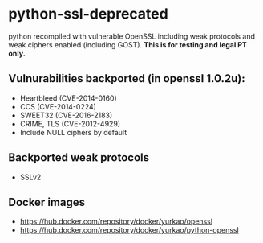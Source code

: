 # python-ssl-deprecated
python recompiled with vulnerable OpenSSL including weak protocols and weak ciphers enabled (including GOST).
**This is for testing and legal PT only.**

## Vulnurabilities backported (in openssl 1.0.2u):
* Heartbleed (CVE-2014-0160)
* CCS (CVE-2014-0224)
* SWEET32 (CVE-2016-2183)
* CRIME, TLS (CVE-2012-4929)
* Include NULL ciphers by default

## Backported weak protocols
* SSLv2

## Docker images
* https://hub.docker.com/repository/docker/yurkao/openssl
* https://hub.docker.com/repository/docker/yurkao/python-openssl


